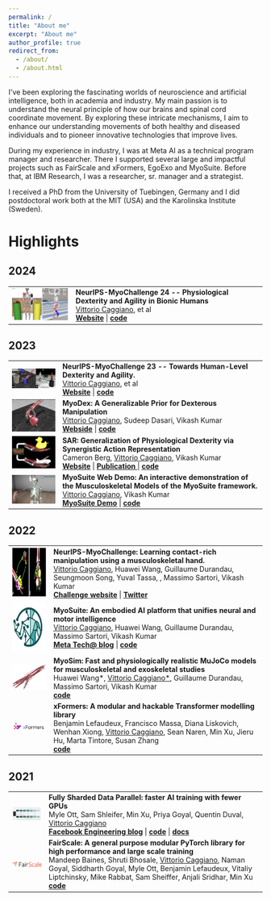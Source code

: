 ```yaml
---
permalink: /
title: "About me"
excerpt: "About me"
author_profile: true
redirect_from:
  - /about/
  - /about.html
---
```


I've been exploring the fascinating worlds of neuroscience and artificial intelligence, both in academia and industry. My main passion is to understand the neural principle of how our brains and spinal cord coordinate movement. By exploring these intricate mechanisms, I aim to enhance our understanding movements of both healthy and diseased individuals and to pioneer innovative technologies that improve lives.

During my experience in industry, I was at Meta AI as a technical program manager and researcher.  There I supported several large and impactful projects such as FairScale and xFormers, EgoExo and MyoSuite. Before that, at IBM Research, I was a researcher, sr. manager and a strategist.

I received a PhD from the University of Tuebingen, Germany and I did postdoctoral work both at the MIT (USA) and the Karolinska Institute (Sweden).


Highlights
==========


<style>
table, td, th, tr {
   border: none!important;
}
</style>
<meta name="viewport" content="width=device-width, initial-scale=1">
<link rel="stylesheet" href="https://cdnjs.cloudflare.com/ajax/libs/font-awesome/4.7.0/css/font-awesome.min.css">

<h2> 2024 </h2>
<table>
  <tbody>
    <tr>
      <td><img src="./images/myochallenge2024.png" width="200" /> </td>
      <td><b>NeurIPS-MyoChallenge 24 -- Physiological Dexterity and Agility in Bionic Humans</b>
      <br> <u>Vittorio Caggiano</u>, et al
      <br> <a target="_blank" href="https://sites.google.com/view/myosuite/myochallenge/myochallenge-2024"><b>Website</b></a>  | <a target="_blank" href="https://github.com/MyoHub/myosuite"><b><i class="fa fa-github"></i> code</b></a>  </td>
    </tr>
  </tbody>
</table>
<h2> 2023 </h2>
<table>
  <tbody>
    <tr>
      <td><img src="./images/myochallenge2023.png" width="200" /> </td>
      <td><b>NeurIPS-MyoChallenge 23 -- Towards Human-Level Dexterity and Agility.</b>
      <br> <u>Vittorio Caggiano</u>, et al
      <br> <a target="_blank" href="https://sites.google.com/view/myosuite/myochallenge/myochallenge-2023"><b>Website</b></a>  | <a target="_blank" href="https://github.com/MyoHub/myoChallenge2023Eval"><b><i class="fa fa-github"></i> code</b></a>  </td>
    </tr>
    <tr>
      <td><img src="./images/myodex.png" width="200" /> </td>
      <td><b>MyoDex: A Generalizable Prior for Dexterous Manipulation</b>
      <br> <u>Vittorio Caggiano</u>, Sudeep Dasari, Vikash Kumar
      <br> <a target="_blank" href="https://sites.google.com/view/myodex"><b>Webside</b></a>  | <a target="_blank" href="https://github.com/facebookresearch/myosuite"><b><i class="fa fa-github"></i> code</b></a>  </td>
    </tr>
    <tr>
      <td><img src="./images/sar.png" width="200" /> </td>
      <td><b>SAR: Generalization of Physiological Dexterity via Synergistic Action Representation</b>
      <br> Cameron Berg, <u>Vittorio Caggiano</u>, Vikash Kumar
      <br> <a target="_blank" href="https://sites.google.com/view/sar-rl/"><b>Website</b></a>  | <a target="_blank" href="https://arxiv.org/abs/2307.03716"><b><i class="fa fa-github"></i> Publication </b></a> | <a target="_blank" href="https://github.com/facebookresearch/myosuite"><b><i class="fa fa-github"></i> code</b></a>  </td>
    </tr>
    <tr>
      <td><img src="./images/myosuite_demo.png" width="200" /> </td>
      <td><b>MyoSuite Web Demo:
      An interactive demonstration of the Musculoskeletal Models of the MyoSuite framework.</b>
      <br> <u>Vittorio Caggiano</u>, Vikash Kumar
      <br> <a target="_blank" href="https://myohub.github.io/myosuite_demo/"><b>MyoSuite Demo</b></a>  | <a target="_blank" href="https://github.com/MyoHub/myosuite_demo"><b><i class="fa fa-github"></i> code</b></a>  </td>
    </tr>

  </tbody>
</table>
<h2> 2022 </h2>
<table>
  <tbody>
    <tr>
      <td><img src="./images/challenge_tasks.png" width="200" height="100"/> </td>
      <td><b>NeurIPS-MyoChallenge: Learning contact-rich manipulation using a musculoskeletal hand.</b>
      <br> <u>Vittorio Caggiano</u>, Huawei Wang, Guillaume Durandau, Seungmoon Song, Yuval Tassa, , Massimo Sartori, Vikash Kumar
      <br> <a target="_blank" href="https://sites.google.com/view/myochallenge"><b>Challenge website</b></a>  | <a target="_blank" href="https://twitter.com/MyoChallenge"><b><i class="fa fa-twitter"></i>Twitter</b></a> </td>
    </tr>
    <tr>
      <td> <center> <img src="./images/myosuite_400x400.jpg" width="100" height="100"/> </center></td>
      <td><b>MyoSuite: An embodied AI platform that unifies neural and motor intelligence</b> <br> <u>Vittorio Caggiano</u>, Huawei Wang, Guillaume Durandau, Massimo Sartori, Vikash Kumar <br> <a target="_blank" href="https://tech.fb.com/artificial-intelligence/2022/05/myosuite/"><b>Meta Tech@ blog</b></a> | <a target="_blank" href="https://github.com/facebookresearch/myosuite"><b><i class="fa fa-github"></i> code</b></a> </td>
    </tr>
    <tr>
      <td> <center> <img src="./images/MyoSim.png" width="200" /> </center></td>
      <td><b>MyoSim: Fast and physiologically realistic MuJoCo models for musculoskeletal and exoskeletal studies</b> <br> Huawei Wang*, <u>Vittorio Caggiano*</u>, Guillaume Durandau, Massimo Sartori, Vikash Kumar <br>  <a target="_blank" href="https://github.com/facebookresearch/myosuite"><b><i class="fa fa-github"></i> code</b></a> </td>
    </tr>

  <tr>
    <td><center> <img src="./images/xformers_logo.png" width="200" /> </center></td>
    <td>
    <b>xFormers: A modular and hackable Transformer modelling library</b>
    <br> Benjamin Lefaudeux, Francisco Massa, Diana Liskovich, Wenhan Xiong, <u>Vittorio Caggiano</u>, Sean Naren, Min Xu, Jieru Hu, Marta Tintore, Susan Zhang
      <br>
      <a target="_blank" href="https://github.com/facebookresearch/xformers"><b><i class="fa fa-github"></i> code</b></a>
      </td>
    </tr>
  </tbody>
</table>

<h2> 2021 </h2>
<table>
  <tbody>
    <tr>
      <td> <center> <img src="./images/fsdp.png" width="200" /> </center></td>
        <td>
          <b>Fully Sharded Data Parallel: faster AI training with fewer GPUs</b>
          <br>
          Myle Ott, Sam Shleifer, Min Xu, Priya Goyal, Quentin Duval, <u>Vittorio Caggiano</u>
          <br>
          <a target="_blank" href="https://engineering.fb.com/2021/07/15/open-source/fsdp/"><b>Facebook Engineering blog</b></a> |
          <a target="_blank" href="https://github.com/facebookresearch/fairscale"><b><i class="fa fa-github"></i> code</b></a> | <a target="_blank" href="https://fairscale.readthedocs.io/en/stable/api/nn/fsdp.html"><b>docs</b></a>
        </td>
      </tr>
    <tr>
      <td><center> <img src="./images/fairscale-logo.png" width="200" /> </center></td>
        <td>
          <b>FairScale:  A general purpose modular PyTorch library for high performance and large scale training</b>
          <br>
          Mandeep Baines, Shruti Bhosale, <u>Vittorio Caggiano</u>, Naman Goyal, Siddharth Goyal, Myle Ott, Benjamin Lefaudeux, Vitaliy Liptchinsky, Mike Rabbat, Sam Sheiffer, Anjali Sridhar, Min Xu
          <br>
          <a target="_blank" href="https://github.com/facebookresearch/fairscale"><b><i class="fa fa-github"></i> code</b></a>
        </td>
      </tr>
  </tbody>
</table>



<!-- Google tag (gtag.js) -->
<script async src="https://www.googletagmanager.com/gtag/js?id=G-D6NWDNVM4Y"></script>
<script>
  window.dataLayer = window.dataLayer || [];
  function gtag(){dataLayer.push(arguments);}
  gtag('js', new Date());

  gtag('config', 'G-D6NWDNVM4Y');
</script>

